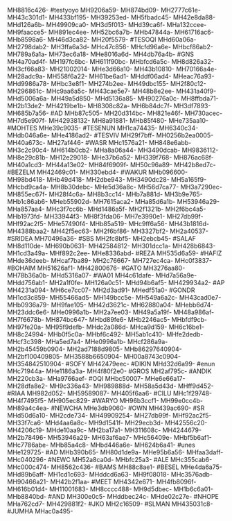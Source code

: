 MH8816c426-
#testyoyo
MH9206a59-
MH874bd09-
MH2777c61e-
MH43c301d1-
MH433bf195-
MH39253ed-
MH5fbadc45-
MH42e8da88-
MHd126a6b-
MH49909ca0-
MH3d5f013-
MHd39ca6f-
MHa132ccee-
MH9faacce5-
MH891ec4ee-
MH52bc6a7b-
MHb47844a-
MH61716ac6-
MHb8598a6-
MH46d3ca82-
MH20f5579-
#TESOQI
MHd60a06a-
MH2798dab2-
MH3ffa6a3d-
MHc47c856-
MHcfd96a6e-
MHbcf86ab2-
MH789a6a1a-
MH73ec6a18-
MHe8016a6d-
MH4db76a4b-
#GNS
MH4a70ad4f-
MH197fc6bc-
MH611f90bc-
MHbfcd6a5c-
MH8d826a32-
MH3cf66a83-
MH21002014-
MHe3d66a10-
MH43b10810-
MH70166a4e-
MH28adc9a-
MH558f6a22-
MH61be6ad1-
MHddf06ad4-
MHeac76a93-
MHd9986a78-
MHbc3e8f1-
MH274b2ee-
MH49dbc155-
MH2f80c12-
MH296861c-
MHc9aa6a5c-
MH43cae5e7-
MH48b8e2ee-
MH431a40f9-
MHd5006a6a-
MH49a5d850-
MHd5136a85-
MH90276a0c-
MH8ffbda71-
MH2b13de2-
MH4219be1b-
MH8308c82a-
MH6b84dc7f-
MH3df7893-
MH685b7a56-
#AD
MHb87c505-
MH20d314bc-
MH821e46f-
MH730acec-
MH7d5e907f-
MH42938132-
MH8a91881-
MHb85f480-
MHe735aa10-
#MOHTES
MHe39c9035-
#TESENUN
MH1ca74435-
MH6340c34-
MHdb046a6e-
MHe4186ad2-
#TESVIV
MH29f7bff-
MH0256b2ea0005-
MH40a673c-
MH27af446-
#WASR
MHc1576a21-
MH848e6abb-
MH3c2c90c4-
MH614b0cb2-
MHa8a06a44-
MH3490dcab-
MH9836112-
MH8e29c81b-
MH12e29018-
MHe37b6a52-
MH339f768-
MH876ac68f-
MH40a1cd3-
MH44a13e02-
MH84f6909f-
MH50c96a89-
MH42b8ed7c-
#BEZELM
MH42469c01-
MH330ebd4-
#WAKUR
MHb096600-
MH98bd418-
MHb49d418-
MH2dbe943-
MH3490dc28-
MH5a165f9-
MHcbd9ca4a-
MH8b30debc-
MHe5d36a8c-
MH56d7ca77-
MH3a7290ec-
MH855ec67f-
MH28f4c6a-
MH8b3cc14-
MHb7a881d-
MH3b9e765-
MHb1c86ab6-
MHeb55902d-
MH7615aca2-
MHa85d6a1b-
MH53946a29-
MHa857aa4-
MHc3f7cc6b-
MHd1486a5f-
MH2f1321b-
MH2f6bc4a5-
MHb1973fd-
MH33944f3-
MH8f3fda06-
MH7e3990e1-
MH27db99f-
MHf92ac2f5-
MHe57490f4-
MHb85a519-
MHc9ff6a56-
MH43b1816d-
MH4388baa2-
MH42f5ec63-
MH2f6bf86-
MH3327bf2-
MH2a40537-
#SRIDEA
MH70496a36-
#SBS
MH2fc8bf5-
MH2ebcb45-
#SALAF
MH8d110de-
MH690b0631-
MH42584812-
MH301dcc1a-
MH428b6843-
MH1cd3a49a-
MHf892c2ee-
MHe8336abd-
#REZA
MH535d6a59-
#HAFIZ
MHde36deeb-
MHcaf7ba89-
MH2c76667-
MH727ec4ca-
MHc0f3837-
#BOHAIM
MH51626af1-
MH42800676-
#GATO
MH3276aa80-
MH78b36a0b-
MHd5316a07-
#WA01
MH4c61dafe-
MHd7a56a9e-
MHdd756ab1-
MH2a1f0fe-
MH126a0c51-
MHd94b6af5-
MH429934a2-
#AP
MH4231a094-
MH6ce7cc07-
MH2d3ad91-
MHedf51a0-
#GONDR
MH1cd3c859-
MH55466ad5-
MH149bcc5e-
MH549a6a2c-
MH43cad0e7-
MHb0936a79-
MH9fae105-
MH42d3621c-
MH62880a04-
MHebb6d74-
MH23ddc6e6-
MHe0996a1b-
MH2a7ee03-
MH49a5a19f-
MH48a986af-
MH7f6678b-
MH874bc647-
MHbd89fe6-
MHb2246ac5-
MHbfdf9cb-
MH97fe20a-
MH95f9defb-
MHdc2a086d-
MHca9d159-
MH6c16be1-
MH8c24994-
MHb0f5c0a-
MHbf6c492-
MH5ab1c410-
MHfe2dedb-
MHcf3c398-
MHa5ed7a4-
MHe0996a1b-
MHcf286a9a-
MH2b45459b0904-
MH2ad7188d9805-
MHb86297640904-
MH2bf100409805-
MH3588b6650904-
MH00a8743c0904-
MH354842510904-
#SOFY
MH42479eec-
#DIKIN
MHd32d6a99-
#enun
MHc71944a-
MHe1186a3a-
MH4f80f2e0-
#GROS
MH2af795c-
#ANDIK
MH220cb3a-
MHa9766aef-
#OQI
MHbc50007-
MHe6e66a17-
MH28dfa8e2-
MH9c336a43-
MH989888d-
MH58a5d43d-
MHff9d452-
#RIAA
MH982d052-
MH59589087-
MH405f6aa6-
#CILU
MHc1f29748-
MH4f7495f5-
MH905ec829-
#WARYO
MH96b3ccf1-
MH99e0cc4b-
MH89a4c4ea-
#NEWCHA
MHe3db9060-
#OWN
MH439ac690-
#SR
MHd50d6a10-
MH2cde734-
MH49909254-
MH27db99f-
MHf92ac2f5-
MH33f7ca6-
MHd4aa6a8c-
MH9d1541f-
MH29ecb3d-
MH42556c20-
MH4206c19-
MHde10aa9c-
MH2ba17a1-
MH311608c-
MH4244679-
MH2b78496-
MH53946a29-
MH63af6ae7-
MHc56409e-
MHbf5b6af1-
MHc7786abe-
MHb85a4c8-
MHbd446a6e-
MH624b6a41-
#unes
MHe129725-
#AD
MHb390b65-
MH80d1de9a-
MHe95b6a56-
MHfaa3daff-
MHc040296-
#NEWC
MH52a8ca0d-
MHbfc25a3-
#ALE
MHc355cab6-
MHc000c474-
MH8562c436-
#BAMS
MH88c8ae1-
#BESEL
MHe4da6a75-
MHd89b6aff-
MH1cd1c693-
MHddcd6a63-
MH9f08018-
MHc3576adb-
MH90466a21-
MH42b2f1aa-
#MEET
MH4342e671-
MH4fb8096f-
MH616b01d4-
MH11001683-
MH8cccc488-
MH9d5dbec-
MH1b6c6a01-
MHb8840bd-
#AND
MH300e0c5-
MHddbec24c-
MHde02c27e-
#NHOPE
MHa762cd7-
MH429881f2-
#JKO
MH2c16509-
#SLMAN
MH435031c8-
#JUMHA
MHac0a495-